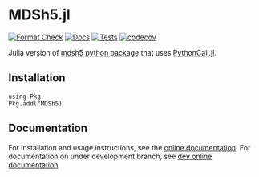 # MDSh5.jl

[![Format Check](https://github.com/anchal-physics/MDSh5.jl/actions/workflows/format_check.yml/badge.svg)](https://github.com/anchal-physics/MDSh5.jl/actions/workflows/format_check.yml)
[![Docs](https://github.com/anchal-physics/MDSh5.jl/actions/workflows/make_docs.yml/badge.svg)](https://github.com/anchal-physics/MDSh5.jl/actions/workflows/make_docs.yml)
[![Tests](https://github.com/anchal-physics/MDSh5.jl/actions/workflows/test.yml/badge.svg)](https://github.com/anchal-physics/MDSh5.jl/actions/workflows/test.yml)
[![codecov](https://codecov.io/gh/ProjectTorreyPines/MDSh5.jl/graph/badge.svg?token=ZJBRLAXIS1)](https://codecov.io/gh/ProjectTorreyPines/MDSh5.jl)

Julia version of [mdsh5 python package](https://pypi.org/project/mdsh5/) that uses [PythonCall.jl](https://github.com/JuliaPy/PythonCall.jl).

## Installation

```
using Pkg
Pkg.add("MDSh5)
```

## Documentation

For installation and usage instructions, see the [online documentation](https://anchal-physics.github.io/MDSh5.jl/stable). For documentation on under development branch, see [dev online documentation](https://anchal-physics.github.io/MDSh5.jl/dev)
